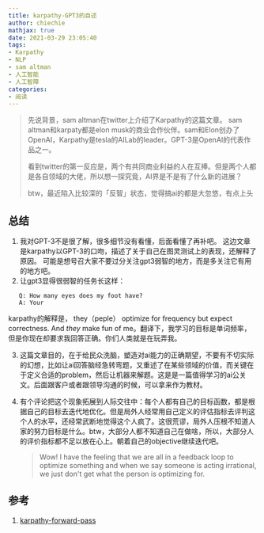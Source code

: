 ```yaml
---
title: karpathy-GPT3的自述
author: chiechie
mathjax: true
date: 2021-03-29 23:05:40
tags: 
- Karpathy
- NLP
- sam altman
- 人工智能
- 人工智障
categories: 
- 阅读
---
```


> 先说背景，sam altman在twitter上介绍了Karpathy的这篇文章。 sam altman和karpaty都是elon musk的商业合作伙伴。sam和Elon创办了OpenAI，Karpathy是tesla的AILab的leader。GPT-3是OpenAI的代表作品之一。
> 
> 看到twitter的第一反应是，两个有共同商业利益的人在互捧。但是两个人都是各自领域的大佬，所以想一探究竟，AI界是不是有了什么新的进展？
> 
> btw，最近陷入比较深的「反智」状态，觉得搞ai的都是大忽悠，有点上头


## 总结

1. 我对GPT-3不是很了解，很多细节没有看懂，后面看懂了再补吧。
这边文章是karpathy以GPT-3的口吻，描述了关于自己在图灵测试上的表现，还解释了原因。
可能是想号召大家不要过分关注gpt3弱智的地方，而是多关注它有用的地方吧。
2. 让gpt3显得很弱智的任务长这样：
```
   Q: How many eyes does my foot have?
   A: Your 
```
karpathy的解释是， they（peple） optimize for frequency but expect correctness. And *they* make fun of me。翻译下，我学习的目标是单词频率，但是你现在却要求我回答正确。你们人类就是在玩弄我。

3. 这篇文章目的，在于给民众洗脑，塑造对ai能力的正确期望，不要有不切实际的幻想，比如让ai回答脑经急转弯题，又重述了在某些领域的价值，而关键在于定义合适的problem，然后让机器来解题。这是是一篇值得学习的ai公关文。后面跟客户或者跟领导沟通的时候，可以拿来作为教材。
   
4. 有个评论把这个现象拓展到人际交往中：每个人都有自己的目标函数，都是根据自己的目标去迭代地优化。但是局外人经常用自己定义的评估指标去评判这个人的水平，还经常武断地觉得这个人疯了。这很荒谬，局外人压根不知道人家的努力目标是什么。btw，大部分人都不知道自己在做啥，所以，大部分人的评价指标都不足以放在心上。朝着自己的objective继续迭代吧。
   
    > Wow! I have the feeling that we are all in a feedback loop to optimize something and when we say someone is acting irrational, we just don't get what the person is optimizing for.



## 参考
1. [karpathy-forward-pass](https://karpathy.github.io/2021/03/27/forward-pass/)